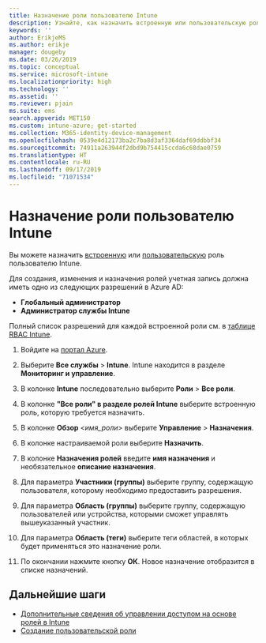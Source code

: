 ```yaml
---
title: Назначение роли пользователю Intune
description: Узнайте, как назначить встроенную или пользовательскую роль пользователю в Microsoft Intune.
keywords: ''
author: ErikjeMS
ms.author: erikje
manager: dougeby
ms.date: 03/26/2019
ms.topic: conceptual
ms.service: microsoft-intune
ms.localizationpriority: high
ms.technology: ''
ms.assetid: ''
ms.reviewer: pjain
ms.suite: ems
search.appverid: MET150
ms.custom: intune-azure; get-started
ms.collection: M365-identity-device-management
ms.openlocfilehash: 0539e4d12173ba2c7ba8d3af3364daf69ddbbf34
ms.sourcegitcommit: 74911a263944f2dbd9b754415ccda6c68dae0759
ms.translationtype: HT
ms.contentlocale: ru-RU
ms.lasthandoff: 09/17/2019
ms.locfileid: "71071534"
---
```

# <a name="assign-a-role-to-an-intune-user"></a>Назначение роли пользователю Intune

Вы можете назначить [встроенную](role-based-access-control.md#built-in-roles) или [пользовательскую](create-custom-role.md) роль пользователю Intune.

Для создания, изменения и назначения ролей учетная запись должна иметь одно из следующих разрешений в Azure AD:
- **Глобальный администратор**
- **Администратор службы Intune**

Полный список разрешений для каждой встроенной роли см. в [таблице RBAC Intune](https://gallery.technet.microsoft.com/Intune-RBAC-table-2e3c9a1a).

1. Войдите на [портал Azure](https://portal.azure.com).

2. Выберите **Все службы** > **Intune**. Intune находится в разделе **Мониторинг и управление**.

3. В колонке **Intune** последовательно выберите **Роли** > **Все роли**.

4. В колонке **"Все роли" в разделе ролей Intune** выберите встроенную роль, которую требуется назначить.

5. В колонке **Обзор** <*имя_роли*> выберите **Управление** > **Назначения**.

6. В колонке настраиваемой роли выберите **Назначить**.

7. В колонке **Назначения ролей** введите **имя назначения** и необязательное **описание назначения**.

8. Для параметра **Участники (группы)** выберите группу, содержащую пользователя, которому необходимо предоставить разрешения.

9. Для параметра **Область (группы)** выберите группу, содержащую пользователей или устройства, которыми сможет управлять вышеуказанный участник.

10. Для параметра **Область (теги)** выберите теги областей, в которых будет применяться это назначение роли.

11. По окончании нажмите кнопку **ОК**. Новое назначение отобразится в списке назначений.


## <a name="next-steps"></a>Дальнейшие шаги
- [Дополнительные сведения об управлении доступом на основе ролей в Intune](role-based-access-control.md)
- [Создание пользовательской роли](create-custom-role.md)
